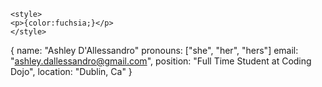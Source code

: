 ```
<style>
<p>{color:fuchsia;}</p>
</style>
```
{ name:     "Ashley D'Allessandro"
  pronouns: ["she", "her", "hers"]
  email:    "ashley.dallessandro@gmail.com",
  position: "Full Time Student at Coding Dojo",
  location: "Dublin, Ca" }
  
  ```

